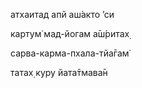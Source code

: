 атхаитад апй аш́акто ’си

картум̇ мад-йогам а̄ш́ритах̣

сарва-карма-пхала-тйа̄гам̇

татах̣ куру йата̄тмава̄н